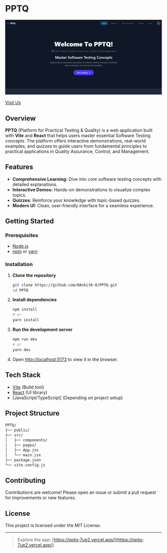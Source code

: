 # PPTQ

![PPTQ Home Screenshot](home.png)

[Visit Us](https://pptq-7ue2.vercel.app/)

## Overview

**PPTQ** (Platform for Practical Testing & Quality) is a web application built with **Vite** and **React** that helps users master essential Software Testing concepts. The platform offers interactive demonstrations, real-world examples, and quizzes to guide users from fundamental principles to practical applications in Quality Assurance, Control, and Management.

## Features

- **Comprehensive Learning:** Dive into core software testing concepts with detailed explanations.
- **Interactive Demos:** Hands-on demonstrations to visualize complex topics.
- **Quizzes:** Reinforce your knowledge with topic-based quizzes.
- **Modern UI:** Clean, user-friendly interface for a seamless experience.

## Getting Started

### Prerequisites

- [Node.js](https://nodejs.org/)
- [npm](https://www.npmjs.com/) or [yarn](https://yarnpkg.com/)

### Installation

1. **Clone the repository**
   ```bash
   git clone https://github.com/0Ankit0-0/PPTQ.git
   cd PPTQ
   ```

2. **Install dependencies**
   ```bash
   npm install
   # or
   yarn install
   ```

3. **Run the development server**
   ```bash
   npm run dev
   # or
   yarn dev
   ```

4. Open [http://localhost:5173](http://localhost:5173) to view it in the browser.

## Tech Stack

- [Vite](https://vitejs.dev/) (Build tool)
- [React](https://react.dev/) (UI library)
- [JavaScript/TypeScript] (Depending on project setup)

## Project Structure

```
PPTQ/
├── public/
├── src/
│   ├── components/
│   ├── pages/
│   ├── App.jsx
│   └── main.jsx
├── package.json
└── vite.config.js
```

## Contributing

Contributions are welcome! Please open an issue or submit a pull request for improvements or new features.

## License

This project is licensed under the MIT License.

---

> Explore the app: [https://pptq-7ue2.vercel.app/](https://pptq-7ue2.vercel.app/)
